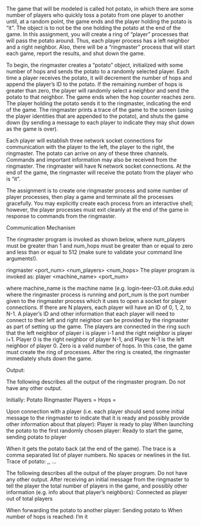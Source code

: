 The game that will be modeled is called hot potato, in which there are some number of players
who quickly toss a potato from one player to another until, at a random point, the game ends
and the player holding the potato is “it”. The object is to not be the one holding the potato at the
end of the game. In this assignment, you will create a ring of “player” processes that will pass
the potato around. Thus, each player process has a left neighbor and a right neighbor. Also,
there will be a “ringmaster” process that will start each game, report the results, and shut down
the game.

To begin, the ringmaster creates a “potato” object, initialized with some number of hops and
sends the potato to a randomly selected player. Each time a player receives the potato, it will
decrement the number of hops and append the player’s ID to the potato. If the remaining
number of hops is greater than zero, the player will randomly select a neighbor and send the
potato to that neighbor. The game ends when the hop counter reaches zero. The player
holding the potato sends it to the ringmaster, indicating the end of the game. The ringmaster
prints a trace of the game to the screen (using the player identities that are appended to the
potato), and shuts the game down (by sending a message to each player to indicate they may
shut down as the game is over).

Each player will establish three network socket connections for communication with the player
to the left, the player to the right, the ringmaster. The potato can arrive on any of these three
channels. Commands and important information may also be received from the ringmaster.
The ringmaster will have N network socket connections. At the end of the game, the ringmaster
will receive the potato from the player who is “it”.

The assignment is to create one ringmaster process and some number of player processes,
then play a game and terminate all the processes gracefully. You may explicitly create each
process from an interactive shell; however, the player processes must exit cleanly at the end of
the game in response to commands from the ringmaster.

Communication Mechanism

The ringmaster program is invoked as shown below, where
num_players must be greater than 1 and num_hops must be greater than or equal to zero
and less than or equal to 512 (make sure to validate your command line arguments!).

ringmaster <port_num> <num_players> <num_hops>
The player program is invoked as:
player <machine_name> <port_num>

where machine_name is the machine name (e.g. login-teer-03.oit.duke.edu) where the
ringmaster process is running and port_num is the port number given to the ringmaster
process which it uses to open a socket for player connections. If there are N players, each
player will have an ID of 0, 1, 2, to N-1. A player’s ID and other information that each player will
need to connect to their left and right neighbor can be provided by the ringmaster as part of
setting up the game. The players are connected in the ring such that the left neighbor of player i
is player i-1 and the right neighbor is player i+1. Player 0 is the right neighbor of player N-1,
and Player N-1 is the left neighbor of player 0.
Zero is a valid number of hops. In this case, the game must create the ring of processes. After
the ring is created, the ringmaster immediately shuts down the game.

Output:

The following describes all the output of the ringmaster program. Do not have any other
output.

Initially:
Potato Ringmaster
Players = <number>
Hops = <number>

Upon connection with a player (i.e. each player should send some initial message to the
ringmaster to indicate that it is ready and possibly provide other information about that player):
Player <number> is ready to play
When launching the potato to the first randomly chosen player:
Ready to start the game, sending potato to player <number>

When it gets the potato back (at the end of the game). The trace is a comma separated list of
player numbers. No spaces or newlines in the list.
Trace of potato:
<n>,<n>, …

The following describes all the output of the player program. Do not have any other output.
After receiving an initial message from the ringmaster to tell the player the total number of
players in the game, and possibly other information (e.g. info about that player’s neighbors):
Connected as player <number> out of <number> total players

When forwarding the potato to another player:
Sending potato to <number>
When number of hops is reached:
I’m it
